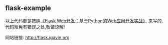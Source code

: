 ## flask-example

以上代码都是按照[《Flask Web开发：基于Python的Web应用开发实战》](http://item.jd.com/11594082.html)
来写的,代码难免有错误之处,敬请谅解!

网站链接: http://flask.igavin.org

